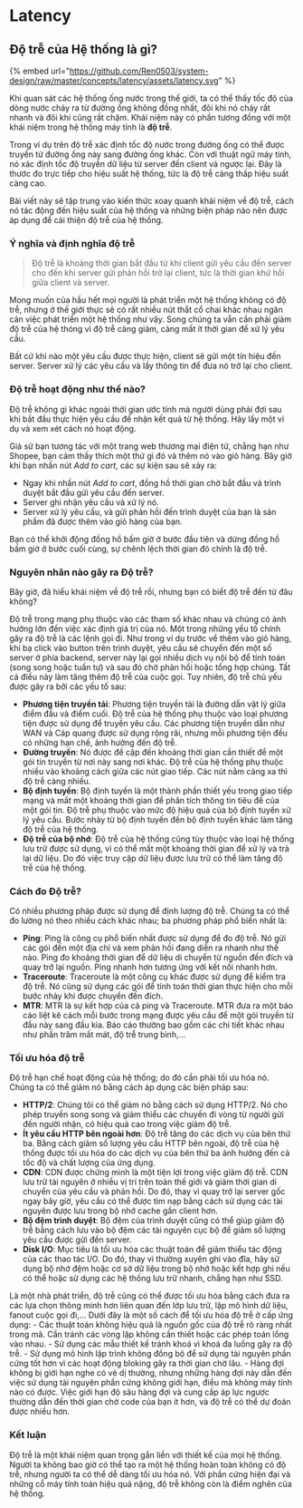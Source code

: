 # Latency

## Độ trễ của Hệ thống là gì?

{% embed url="https://github.com/Ren0503/system-design/raw/master/concepts/latency/assets/latency.svg" %}

Khi quan sát các hệ thống ống nước trong thế giới, ta có thể thấy tốc độ của dòng nước chảy ra từ đường ống không đồng nhất, đôi khi nó chảy rất nhanh và đôi khi cũng rất chậm. Khái niệm này có phần tương đồng với một khái niệm trong hệ thống máy tính là **độ trễ**.

Trong ví dụ trên độ trễ xác định tốc độ nước trong đường ống có thể được truyền từ đường ống này sang đường ống khác. Còn với thuật ngữ máy tính, nó xác định tốc độ truyền dữ liệu từ server đến client và ngược lại. Đây là thước đo trực tiếp cho hiệu suất hệ thống, tức là độ trễ càng thấp hiệu suất càng cao.

Bài viết này sẽ tập trung vào kiến thức xoay quanh khái niệm về độ trễ, cách nó tác động đến hiệu suất của hệ thống và những biện pháp nào nên được áp dụng để cải thiện độ trễ của hệ thống.

### Ý nghĩa và định nghĩa độ trễ

> Độ trễ là khoảng thời gian bắt đầu từ khi client gửi yêu cầu đến server cho đến khi server gửi phản hồi trở lại client, tức là thời gian khứ hồi giữa client và server.

Mong muốn của hầu hết mọi người là phát triển một hệ thống không có độ trễ, nhưng ở thế giới thực sẽ có rất nhiều nút thắt cổ chai khác nhau ngăn cản việc phát triển một hệ thống như vậy. Song chúng ta vẫn cần phải giảm độ trễ của hệ thóng vì độ trễ càng giảm, càng mất ít thời gian để xử lý yêu cầu.

Bất cứ khi nào một yêu cầu được thực hiện, client sẽ gửi một tín hiệu đến server. Server xử lý các yêu cầu và lấy thông tin để đưa nó trở lại cho client.

### Độ trễ hoạt động như thế nào?

Độ trễ không gì khác ngoài thời gian ước tính mà người dùng phải đợi sau khi bắt đầu thực hiện yêu cầu để nhận kết quả từ hệ thống. Hãy lấy một ví dụ và xem xét cách nó hoạt động.

Giả sử bạn tương tác với một trang web thương mại điện tử, chẳng hạn như Shopee, bạn cảm thấy thích một thứ gì đó và thêm nó vào giỏ hàng. Bây giờ khi bạn nhấn nút _Add to cart_, các sự kiện sau sẽ xảy ra:

* Ngay khi nhấn nút _Add to cart_, đồng hồ thời gian chờ bắt đầu và trình duyệt bắt đầu gửi yêu cầu đến server.
* Server ghi nhận yêu cầu và xử lý nó.
* Server xử lý yêu cầu, và gửi phản hồi đến trình duyệt của bạn là sản phẩm đã được thêm vào giỏ hàng của bạn.

Bạn có thể khởi động đồng hồ bấm giờ ở bước đầu tiên và dừng đồng hồ bấm giờ ở bước cuối cùng, sự chênh lệch thời gian đó chính là độ trễ.

### Nguyên nhân nào gây ra Độ trễ?

Bây giờ, đã hiểu khái niệm về độ trễ rồi, nhưng bạn có biết độ trễ đến từ đâu không?

Độ trễ trong mạng phụ thuộc vào các tham số khác nhau và chúng có ảnh hưởng lớn đến việc xác định giá trị của nó. Một trong những yếu tố chính gây ra độ trễ là các lệnh gọi đi. Như trong ví dụ trước về thêm vào giỏ hàng, khi bạ click vào button trên trình duyệt, yêu cầu sẽ chuyển đến một số server ở phía backend, server này lại gọi nhiều dịch vụ nội bộ để tính toán (song song hoặc tuần tự) và sau đó chờ phản hồi hoặc tổng hợp chúng. Tất cả điều này làm tăng thêm độ trễ của cuộc gọi. Tuy nhiên, độ trễ chủ yếu được gây ra bởi các yếu tố sau:

* **Phương tiện truyền tải**: Phương tiện truyền tải là đường dẫn vật lý giữa điểm đầu và điểm cuối. Độ trễ của hệ thống phụ thuộc vào loại phương tiện được sử dụng để truyền yêu cầu. Các phương tiện truyền dẫn như WAN và Cáp quang được sử dụng rộng rãi, nhưng mỗi phương tiện đều có những hạn chế, ảnh hưởng đến độ trễ.
* **Đường truyền**: Nó được đề cập đến khoảng thời gian cần thiết để một gói tin truyền từ nơi này sang nơi khác. Độ trễ của hệ thống phụ thuộc nhiều vào khoảng cách giữa các nút giao tiếp. Các nút nằm càng xa thì độ trễ càng nhiều.
* **Bộ định tuyến**: Bộ định tuyến là một thành phần thiết yếu trong giao tiếp mạng và mất một khoảng thời gian để phân tích thông tin tiêu đề của một gói tin. Độ trễ phụ thuộc vào mức độ hiệu quả của bộ định tuyến xử lý yêu cầu. Bước nhảy từ bộ định tuyến đến bộ định tuyến khác làm tăng độ trễ của hệ thống.
* **Độ trễ của bộ nhớ**: Độ trễ của hệ thống cũng tùy thuộc vào loại hệ thống lưu trữ được sử dụng, vì có thể mất một khoảng thời gian để xử lý và trả lại dữ liệu. Do đó việc truy cập dữ liệu được lưu trữ có thể làm tăng độ trễ của hệ thống.

### Cách đo Độ trễ?

Có nhiều phương pháp được sử dụng để định lượng độ trễ. Chúng ta có thể đo lường nó theo nhiều cách khác nhau; ba phương pháp phổ biến nhất là:

* **Ping**: Ping là công cụ phổ biến nhất được sử dụng để đo độ trễ. Nó gửi các gói đến một địa chỉ và xem phản hồi đang diễn ra nhanh như thế nào. Ping đo khoảng thời gian để dữ liệu di chuyển từ nguồn đến đích và quay trở lại nguồn. Ping nhanh hơn tương ứng với kết nối nhanh hơn.
* **Traceroute**: Traceroute là một công cụ khác được sử dụng để kiểm tra độ trễ. Nó cũng sử dụng các gói để tính toán thời gian thực hiện cho mỗi bước nhảy khi được chuyển đến đích.
* **MTR**: MTR là sự kết hợp của cả ping và Traceroute. MTR đưa ra một báo cáo liệt kê cách mỗi bước trong mạng được yêu cầu để một gói truyền từ đầu này sang đầu kia. Báo cáo thường bao gồm các chi tiết khác nhau như phần trăm mất mát, độ trễ trung bình,...

### Tối ưu hóa độ trễ

Độ trễ hạn chế hoạt động của hệ thống; do đó cần phải tối ưu hóa nó. Chúng ta có thể giảm nó bằng cách áp dụng các biện pháp sau:

* **HTTP/2**: Chúng tôi có thể giảm nó bằng cách sử dụng HTTP/2. Nó cho phép truyền song song và giảm thiểu các chuyến đi vòng từ người gửi đến người nhận, có hiệu quả cao trong việc giảm độ trễ.
* **Ít yêu cầu HTTP bên ngoài hơn**: Độ trễ tăng do các dịch vụ của bên thứ ba. Bằng cách giảm số lượng yêu cầu HTTP bên ngoài, độ trễ của hệ thống được tối ưu hóa do các dịch vụ của bên thứ ba ảnh hưởng đến cả tốc độ và chất lượng của ứng dụng.
* **CDN**: CDN được chứng minh là một tiện lợi trong việc giảm độ trễ. CDN lưu trữ tài nguyên ở nhiều vị trí trên toàn thế giới và giảm thời gian di chuyển của yêu cầu và phản hồi. Do đó, thay vì quay trở lại server gốc ngay bây giờ, yêu cầu có thể được tìm nạp bằng cách sử dụng các tài nguyên được lưu trong bộ nhớ cache gần client hơn.
* **Bộ đệm trình duyệt**: Bộ đệm của trình duyệt cũng có thể giúp giảm độ trễ bằng cách lưu vào bộ đệm các tài nguyên cục bộ để giảm số lượng yêu cầu được gửi đến server.
* **Disk I/O**: Mục tiêu là tối ưu hóa các thuật toán để giảm thiểu tác động của các thao tác I/O. Do đó, thay vì thường xuyên ghi vào đĩa, hãy sử dụng bộ nhớ đệm hoặc cơ sở dữ liệu trong bộ nhớ hoặc kết hợp ghi nếu có thể hoặc sử dụng các hệ thống lưu trữ nhanh, chẳng hạn như SSD.

Là một nhà phát triển, độ trễ cũng có thể được tối ưu hóa bằng cách đưa ra các lựa chọn thông minh hơn liên quan đến lớp lưu trữ, lập mô hình dữ liệu, fanout cuộc gọi đi,... Dưới đây là một số cách để tối ưu hóa độ trễ ở cấp ứng dụng: - Các thuật toán không hiệu quả là nguồn gốc của độ trễ rõ ràng nhất trong mã. Cần tránh các vòng lặp không cần thiết hoặc các phép toán lồng vào nhau. - Sử dụng các mẫu thiết kế tránh khoá vì khoá đa luồng gây ra độ trễ. - Sử dụng mô hình lập trình không đồng bộ để sử dụng tài nguyên phần cứng tốt hơn vì các hoạt động bloking gây ra thời gian chờ lâu. - Hàng đợi không bị giới hạn nghe có vẻ dị thường, nhưng những hàng đợi này dẫn đến việc sử dụng tài nguyên phần cứng không giới hạn, điều mà không máy tính nào có được. Việc giới hạn độ sâu hàng đợi và cung cấp áp lực ngược thường dẫn đến thời gian chờ code của bạn ít hơn, và độ trễ có thể dự đoán được nhiều hơn.

### Kết luận

Độ trễ là một khái niệm quan trọng gắn liền với thiết kế của mọi hệ thống. Người ta không bao giờ có thể tạo ra một hệ thống hoàn toàn không có độ trễ, nhưng người ta có thể dễ dàng tối ưu hóa nó. Với phần cứng hiện đại và những cỗ máy tính toán hiệu quả nặng, độ trễ không còn là điểm nghẽn của hệ thống.
